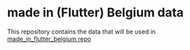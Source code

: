 # made in (Flutter) Belgium data

This repository contains the data that will be used in [made_in_flutter_belgium repo](https://github.com/flutter-belgium/made_in_fluter_belgium)